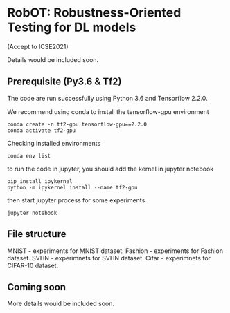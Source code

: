 # RobOT: Robustness-Oriented Testing for DL models
(Accept to ICSE2021)

Details would be included soon.

## Prerequisite (Py3.6 & Tf2)
The code are run successfully using Python 3.6 and Tensorflow 2.2.0.

We recommend using conda to install the tensorflow-gpu environment
```shell
conda create -n tf2-gpu tensorflow-gpu==2.2.0
conda activate tf2-gpu
```

Checking installed environments
```shell
conda env list
```

to run the code in jupyter, you should add the kernel in jupyter notebook 
```
pip install ipykernel
python -m ipykernel install --name tf2-gpu
```

then start jupyter process for some experiments
```
jupyter notebook
```


## File structure
MNIST - experiments for MNIST dataset.
Fashion - experiments for Fashion dataset.
SVHN - experimnets for SVHN dataset.
Cifar - experimnets for CIFAR-10 dataset.



## Coming soon
More details would be included soon. 





